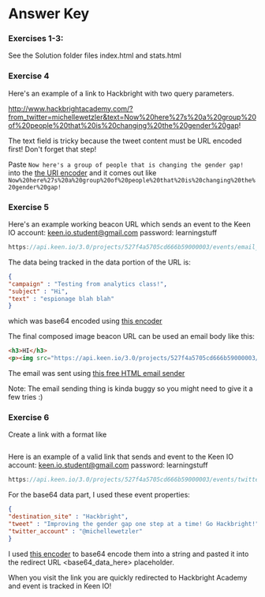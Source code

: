 Answer Key
==================

### Exercises 1-3:
See the Solution folder files index.html and stats.html

### Exercise 4
Here's an example of a link to Hackbright with two query parameters.

http://www.hackbrightacademy.com/?from_twitter=michellewetzler&text=Now%20here%27s%20a%20group%20of%20people%20that%20is%20changing%20the%20gender%20gap!

The text field is tricky because the tweet content must be URL encoded first! Don't forget that step!

Paste `Now here's a group of people that is changing the gender gap!` into the [the URI encoder](http://meyerweb.com/eric/tools/dencoder/) and it comes out like `Now%20here%27s%20a%20group%20of%20people%20that%20is%20changing%20the%20gender%20gap!`


### Exercise 5
Here's an example working beacon URL which sends an event to the Keen IO account: keen.io.student@gmail.com  password: learningstuff

```javascript
https://api.keen.io/3.0/projects/527f4a5705cd666b59000003/events/email_opened?api_key=d5d4ecbd8e060c414f841eb3ae79dfbf030b81bddb9cf4a34be084b01929d50b6ac9bc943191083cc01d31e34eeeaff8a3f3d6996ebdcb6b34b5b4f908654ee3228986da8d6db3819e18b09beb43d23dcb133a213eeda238f1492025fffab6d062447ead5ec6aa359c18a2120f0f3fb8&data=ew0KImNhbXBhaWduIiA6ICJUZXN0aW5nIGZyb20gYW5hbHl0aWNzIGNsYXNzISIsDQoic3ViamVjdCIgOiAiSGkiLA0KInRleHQiIDogImVzcGlvbmFnZSBibGFoIGJsYWgiDQp9
```

The data being tracked in the data portion of the URL is:

```json
{
"campaign" : "Testing from analytics class!",
"subject" : "Hi",
"text" : "espionage blah blah"
}
```

which was base64 encoded using [this encoder](http://www.opinionatedgeek.com/dotnet/tools/base64encode/)

The final composed image beacon URL can be used an email body like this:

```HTML
<h3>HI</h3>
<p><img src="https://api.keen.io/3.0/projects/527f4a5705cd666b59000003/events/email_opened?api_key=d5d4ecbd8e060c414f841eb3ae79dfbf030b81bddb9cf4a34be084b01929d50b6ac9bc943191083cc01d31e34eeeaff8a3f3d6996ebdcb6b34b5b4f908654ee3228986da8d6db3819e18b09beb43d23dcb133a213eeda238f1492025fffab6d062447ead5ec6aa359c18a2120f0f3fb8&amp;data=ew0KImNhbXBhaWduIiA6ICJUZXN0aW5nIGZyb20gYW5hbHl0aWNzIGNsYXNzISIsDQoic3ViamVjdCIgOiAiSGkiLA0KInRleHQiIDogImVzcGlvbmFnZSBibGFoIGJsYWgiDQp9" alt="" /></p>
```
    
The email was sent using [this free HTML email sender](http://ctrlq.org/html-mail/)

Note: The email sending thing is kinda buggy so you might need to give it a few tries :)

### Exercise 6

Create a link with a format like 
 
```javascript                    https://api.keen.io/3.0/projects/<project_id>/events/email_link_clicked?api_key=<write_key>&data=<base64_data_here>&redirect=http://www.mybestsiteever.com
```

Here is an example of a valid link that sends and event to the Keen IO account: keen.io.student@gmail.com  password: learningstuff

```javascript
https://api.keen.io/3.0/projects/527f4a5705cd666b59000003/events/twitter_link_clicked?api_key=d5d4ecbd8e060c414f841eb3ae79dfbf030b81bddb9cf4a34be084b01929d50b6ac9bc943191083cc01d31e34eeeaff8a3f3d6996ebdcb6b34b5b4f908654ee3228986da8d6db3819e18b09beb43d23dcb133a213eeda238f1492025fffab6d062447ead5ec6aa359c18a2120f0f3fb8&data=ew0KImRlc3RpbmF0aW9uX3NpdGUiIDogIkhhY2ticmlnaHQiLA0KInR3ZWV0IiA6ICJJbXByb3ZpbmcgdGhlIGdlbmRlciBnYXAgb25lIHN0ZXAgYXQgYSB0aW1lISBHbyBIYWNrYnJpZ2h0ISIsDQoidHdpdHRlcl9hY2NvdW50IiA6ICJAbWljaGVsbGV3ZXR6bGVyIg0KfQ==&redirect=http://www.hackbrightacademy.com/
```

For the base64 data part, I used these event properties:

```json
{
"destination_site" : "Hackbright",
"tweet" : "Improving the gender gap one step at a time! Go Hackbright!",
"twitter_account" : "@michellewetzler"
}
```

I used [this encoder](http://www.opinionatedgeek.com/dotnet/tools/base64encode/) to base64 encode them into a string and pasted it into the redirect URL <base64_data_here> placeholder.

When you visit the link you are quickly redirected to Hackbright Academy and event is tracked in Keen IO!


